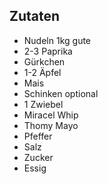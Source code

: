 ## Zutaten

* Nudeln 1kg gute
* 2-3 Paprika
* Gürkchen
* 1-2 Äpfel
* Mais
* Schinken optional
* 1 Zwiebel
* Miracel Whip
* Thomy Mayo
* Pfeffer
* Salz
* Zucker 
* Essig 

